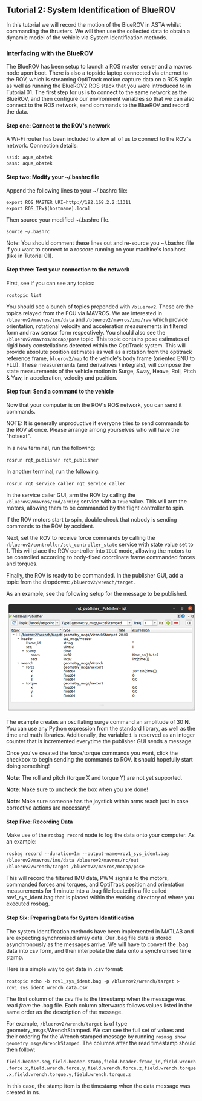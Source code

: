 ## Tutorial 2: System Identification of BlueROV ##
In this tutorial we will record the motion of the BlueROV in ASTA
whilst commanding the thrusters. We will then use the collected data
to obtain a dynamic model of the vehicle via System Identification methods.

### Interfacing with the BlueROV ###

The BlueROV has been setup to launch a ROS master server and a mavros node upon boot.
There is also a topside laptop connected via ethernet to the ROV, which is streaming OptiTrack
motion capture data on a ROS topic as well as running the BlueROV2 ROS stack that you 
were introduced to in Tutorial 01. The first step for us is to connect to the same network as
the BlueROV, and then configure our environment variables so that we can
also connect to the ROS network, send commands to the BlueROV and record the data.



#### Step one: Connect to the ROV's network ####

A Wi-Fi router has been included to allow all of us to connect to the ROV's network.
Connection details:

```
ssid: aqua_obstek
pass: aqua_obstek
```

#### Step two: Modify your ~/.bashrc file ####

Append the following lines to your ~/.bashrc file:

```
export ROS_MASTER_URI=http://192.168.2.2:11311
export ROS_IP=$(hostname).local
```

Then source your modified ~/.bashrc file.

```
source ~/.bashrc
```

Note: You should comment these lines out and re-source you ~/.bashrc
file if you want to connect to a roscore running on your machine's localhost
(like in Tutorial 01).

#### Step three: Test your connection to the network ####

First, see if you can see any topics:

`rostopic list`

You should see a bunch of topics prepended with `/bluerov2`. These are the
topics relayed from the FCU via MAVROS. We are interested in
`/bluerov2/mavros/imu/data` and `/bluerov2/mavros/imu/raw` which provide
orientation, rotational velocity and acceleration measurements in filtered form and raw
sensor form respectively.
You should also see the `/bluerov2/mavros/mocap/pose` topic. This topic contains pose
estimates of rigid body constellations detected within the OptiTrack system. This will
provide absolute position estimates as well as a rotation from the optitrack reference frame,
`bluerov2/map` to the vehicle's body frame (oriented ENU to FLU). These measurements (and derivatives / integrals), will
compose the state measurements of the vehicle motion in Surge, Sway, Heave, Roll, Pitch & Yaw,
in acceleration, velocity and position.

#### Step four: Send a command to the vehicle ####

Now that your computer is on the ROV's ROS network, you can send it commands.

NOTE: It is generally unproductive if everyone tries to send commands to the ROV at once.
Please arrange among yourselves who will have the "hotseat".

In a new terminal, run the following:

`rosrun rqt_publisher rqt_publisher`

In another terminal, run the following:

`rosrun rqt_service_caller rqt_service_caller`

In the service caller GUI, arm the ROV by calling the `/bluerov2/mavros/cmd/arming`
service with a `True` value. This will arm the motors, allowing them to be commanded by
the flight controller to spin.

If the ROV motors start to spin, double check that nobody is sending commands to the ROV by accident.

Next, set the ROV to receive force commands by calling the `/bluerov2/controller/set_controller_state`
service with state value set to 1. This will place the ROV controller into `IDLE` mode,
allowing the motors to be controlled according to body-fixed coordinate frame
commanded forces and torques.

Finally, the ROV is ready to be commanded. In the publisher GUI,
add a topic from the dropdown: `/bluerov2/wrench/target`.

As an example, see the following setup for the message to be published.

<p align="center">
  <img src="imgs/tutorial02_publisher_example.png" alt="Cyclic Surge Command.">
</p>

The example creates an oscillating surge command an amplitude of 30 N. You can use any Python
expression from the standard library, as well as the time and math libraries.
Additionally, the variable `i` is reserved as an integer counter that is incremented
everytime the publisher GUI sends a message.

Once you've created the force/torque commands you want, click the checkbox to begin
sending the commands to ROV. It should hopefully start doing something!

**Note**: The roll and pitch (torque X and torque Y) are not yet supported.

**Note**: Make sure to uncheck the box when you are done!

**Note**: Make sure someone has the joystick within arms reach just in case corrective actions are necessary!

#### Step Five: Recording Data ####

Make use of the `rosbag record` node to log the data onto your computer. As an example:

`rosbag record --duration=1m --output-name=rov1_sys_ident.bag /bluerov2/mavros/imu/data /bluerov2/mavros/rc/out /bluerov2/wrench/target /bluerov2/mavros/mocap/pose`

This will record the filtered IMU data, PWM signals to the motors, commanded forces and torques, and OptiTrack position
and orientation measurements for 1 minute into a .bag file located in a file called rov1_sys_ident.bag that is placed within
the working directory of where you executed rosbag.

#### Step Six: Preparing Data for System Identification ####

The system identification methods have been implemented in MATLAB and are expecting synchronised
array data. Our .bag file data is stored asynchronously as the messages arrive. We will have to convert the .bag data into csv form, and then interpolate the data onto a synchronised
time stamp.

Here is a simple way to get data in .csv format:

`rostopic echo -b rov1_sys_ident.bag -p /bluerov2/wrench/target > rov1_sys_ident_wrench_data.csv`

The first column of the csv file is the timestamp when the message was read *from* the .bag file.
Each column afterwards follows values listed in the same order as the description of the message.

For example, `/bluerov2/wrench/target` is of type geometry_msgs/WrenchStamped. We can see the full set of values and their
ordering for the Wrench stamped message by running `rosmsg show geometry_msgs/WrenchStamped`. The columns after the read timestamp should then follow:

`field.header.seq,field.header.stamp,field.header.frame_id,field.wrench.force.x,field.wrench.force.y,field.wrench.force.z,field.wrench.torque.x,field.wrench.torque.y,field.wrench.torque.z`

In this case, the stamp item is the timestamp when the data message was created in ns.